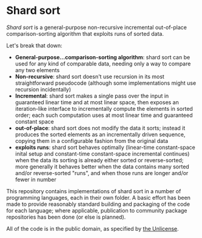
# Shard sort

*Shard sort* is a general-purpose non-recursive incremental
out-of-place comparison-sorting algorithm that exploits runs of sorted
data.

Let's break that down:

- **General-purpose…comparison-sorting algorithm**: shard sort can be
  used for any kind of comparable data, needing only a way to compare
  any two elements
- **Non-recursive**: shard sort doesn't use recursion in its most
  straightforward pseudocode (although some implementations might use
  recursion incidentally)
- **Incremental**: shard sort makes a single pass over the input in
  guaranteed linear time and at most linear space, then exposes an
  iteration-like interface to incrementally compute the elements in
  sorted order; each such computation uses at most linear time and
  guaranteed constant space
- **out-of-place**: shard sort does not modify the data it sorts;
  instead it produces the sorted elements as an incrementally driven
  sequence, copying them in a configurable fashion from the original
  data
- **exploits runs**: shard sort behaves optimally (linear-time
  constant-space inital setup and constant-time constant-space
  incremental continues) when the data its sorting is already either
  sorted or reverse-sorted; more generally it behaves better when the
  data contains many sorted and/or reverse-sorted "runs", and when
  those runs are longer and/or fewer in number

This repository contains implementations of shard sort in a number of
programming languages, each in their own folder.  A basic effort has
been made to provide reasonably standard building and packaging of the
code for each language; where applicable, publication to community
package repositories has been done (or else is planned).

All of the code is in the public domain, as specified by [the
Unlicense](https://unlicense.org).
